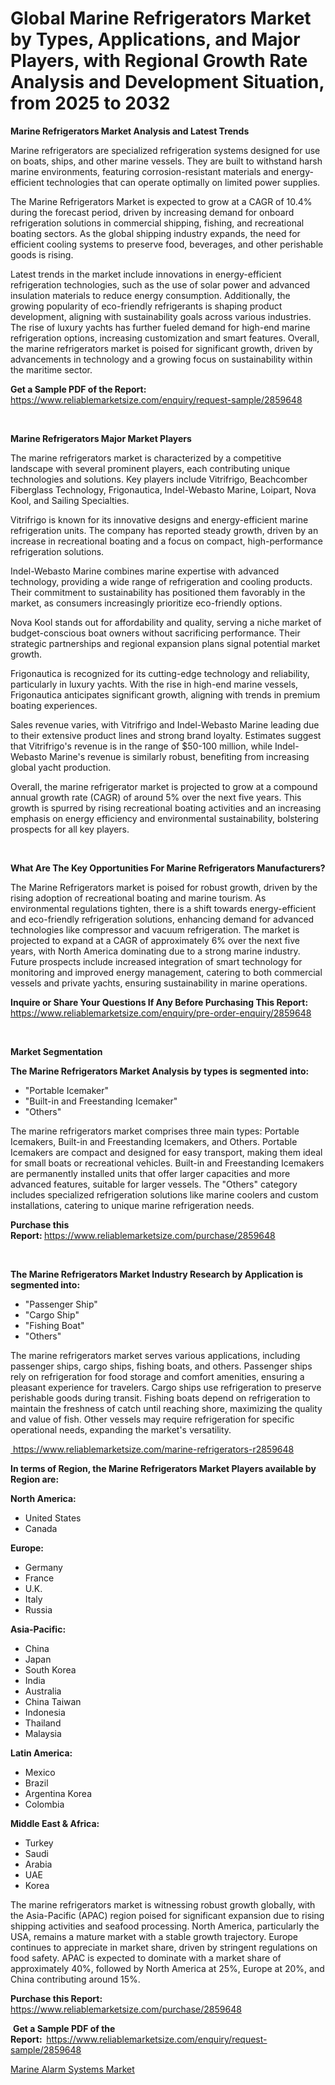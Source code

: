 <p><h1>Global Marine Refrigerators Market by Types, Applications, and Major Players, with Regional Growth Rate Analysis and Development Situation, from 2025 to 2032</h1></p><p><strong>Marine Refrigerators Market Analysis and Latest Trends</strong></p>
<p><p>Marine refrigerators are specialized refrigeration systems designed for use on boats, ships, and other marine vessels. They are built to withstand harsh marine environments, featuring corrosion-resistant materials and energy-efficient technologies that can operate optimally on limited power supplies.</p><p>The Marine Refrigerators Market is expected to grow at a CAGR of 10.4% during the forecast period, driven by increasing demand for onboard refrigeration solutions in commercial shipping, fishing, and recreational boating sectors. As the global shipping industry expands, the need for efficient cooling systems to preserve food, beverages, and other perishable goods is rising.</p><p>Latest trends in the market include innovations in energy-efficient refrigeration technologies, such as the use of solar power and advanced insulation materials to reduce energy consumption. Additionally, the growing popularity of eco-friendly refrigerants is shaping product development, aligning with sustainability goals across various industries. The rise of luxury yachts has further fueled demand for high-end marine refrigeration options, increasing customization and smart features. Overall, the marine refrigerators market is poised for significant growth, driven by advancements in technology and a growing focus on sustainability within the maritime sector.</p></p>
<p><strong>Get a Sample PDF of the Report:&nbsp;</strong> <a href="https://www.reliablemarketsize.com/enquiry/request-sample/2859648?utm_campaign=3069&utm_medium=2&utm_source=Github&utm_content=ia&utm_term=12032025&utm_id=marine-refrigerators">https://www.reliablemarketsize.com/enquiry/request-sample/2859648</a></p>
<p>&nbsp;</p>
<p><strong>Marine Refrigerators Major Market Players</strong></p>
<p><p>The marine refrigerators market is characterized by a competitive landscape with several prominent players, each contributing unique technologies and solutions. Key players include Vitrifrigo, Beachcomber Fiberglass Technology, Frigonautica, Indel-Webasto Marine, Loipart, Nova Kool, and Sailing Specialties. </p><p>Vitrifrigo is known for its innovative designs and energy-efficient marine refrigeration units. The company has reported steady growth, driven by an increase in recreational boating and a focus on compact, high-performance refrigeration solutions. </p><p>Indel-Webasto Marine combines marine expertise with advanced technology, providing a wide range of refrigeration and cooling products. Their commitment to sustainability has positioned them favorably in the market, as consumers increasingly prioritize eco-friendly options. </p><p>Nova Kool stands out for affordability and quality, serving a niche market of budget-conscious boat owners without sacrificing performance. Their strategic partnerships and regional expansion plans signal potential market growth.</p><p>Frigonautica is recognized for its cutting-edge technology and reliability, particularly in luxury yachts. With the rise in high-end marine vessels, Frigonautica anticipates significant growth, aligning with trends in premium boating experiences.</p><p>Sales revenue varies, with Vitrifrigo and Indel-Webasto Marine leading due to their extensive product lines and strong brand loyalty. Estimates suggest that Vitrifrigo's revenue is in the range of $50-100 million, while Indel-Webasto Marine's revenue is similarly robust, benefiting from increasing global yacht production.</p><p>Overall, the marine refrigerator market is projected to grow at a compound annual growth rate (CAGR) of around 5% over the next five years. This growth is spurred by rising recreational boating activities and an increasing emphasis on energy efficiency and environmental sustainability, bolstering prospects for all key players.</p></p>
<p>&nbsp;</p>
<p><strong>What Are The Key Opportunities For Marine Refrigerators Manufacturers?</strong></p>
<p><p>The Marine Refrigerators market is poised for robust growth, driven by the rising adoption of recreational boating and marine tourism. As environmental regulations tighten, there is a shift towards energy-efficient and eco-friendly refrigeration solutions, enhancing demand for advanced technologies like compressor and vacuum refrigeration. The market is projected to expand at a CAGR of approximately 6% over the next five years, with North America dominating due to a strong marine industry. Future prospects include increased integration of smart technology for monitoring and improved energy management, catering to both commercial vessels and private yachts, ensuring sustainability in marine operations.</p></p>
<p><strong>Inquire or Share Your Questions If Any Before Purchasing This Report:</strong> <a href="https://www.reliablemarketsize.com/enquiry/pre-order-enquiry/2859648?utm_campaign=3069&utm_medium=2&utm_source=Github&utm_content=ia&utm_term=12032025&utm_id=marine-refrigerators">https://www.reliablemarketsize.com/enquiry/pre-order-enquiry/2859648</a></p>
<p>&nbsp;</p>
<p><strong>Market Segmentation</strong></p>
<p><strong>The Marine Refrigerators Market Analysis by types is segmented into:</strong></p>
<p><ul><li>"Portable Icemaker"</li><li>"Built-in and Freestanding Icemaker"</li><li>"Others"</li></ul></p>
<p><p>The marine refrigerators market comprises three main types: Portable Icemakers, Built-in and Freestanding Icemakers, and Others. Portable Icemakers are compact and designed for easy transport, making them ideal for small boats or recreational vehicles. Built-in and Freestanding Icemakers are permanently installed units that offer larger capacities and more advanced features, suitable for larger vessels. The "Others" category includes specialized refrigeration solutions like marine coolers and custom installations, catering to unique marine refrigeration needs.</p></p>
<p><strong>Purchase this Report:&nbsp;</strong><a href="https://www.reliablemarketsize.com/purchase/2859648?utm_campaign=3069&utm_medium=2&utm_source=Github&utm_content=ia&utm_term=12032025&utm_id=marine-refrigerators">https://www.reliablemarketsize.com/purchase/2859648</a></p>
<p>&nbsp;</p>
<p><strong>The Marine Refrigerators Market Industry Research by Application is segmented into:</strong></p>
<p><ul><li>"Passenger Ship"</li><li>"Cargo Ship"</li><li>"Fishing Boat"</li><li>"Others"</li></ul></p>
<p><p>The marine refrigerators market serves various applications, including passenger ships, cargo ships, fishing boats, and others. Passenger ships rely on refrigeration for food storage and comfort amenities, ensuring a pleasant experience for travelers. Cargo ships use refrigeration to preserve perishable goods during transit. Fishing boats depend on refrigeration to maintain the freshness of catch until reaching shore, maximizing the quality and value of fish. Other vessels may require refrigeration for specific operational needs, expanding the market's versatility.</p></p>
<p><a href="https://www.reliablemarketsize.com/marine-refrigerators-r2859648?utm_campaign=3069&utm_medium=2&utm_source=Github&utm_content=ia&utm_term=12032025&utm_id=marine-refrigerators">&nbsp;https://www.reliablemarketsize.com/marine-refrigerators-r2859648</a></p>
<p><strong>In terms of Region, the Marine Refrigerators Market Players available by Region are:</strong></p>
<p>
    <p> <strong> North America: </strong>
        <ul>
            <li>United States</li>
            <li>Canada</li>
        </ul>
        </p> 
    <p> <strong> Europe: </strong>
        <ul>
            <li>Germany</li>
            <li>France</li>
            <li>U.K.</li>
            <li>Italy</li>
            <li>Russia</li>
        </ul>
        </p> 
    <p> <strong> Asia-Pacific: </strong>
        <ul>
            <li>China</li>
            <li>Japan</li>
            <li>South Korea</li>
            <li>India</li>
            <li>Australia</li>
            <li>China Taiwan</li>
            <li>Indonesia</li>
            <li>Thailand</li>
            <li>Malaysia</li>
        </ul>
        </p> 
    <p> <strong> Latin America: </strong>
        <ul>
            <li>Mexico</li>
            <li>Brazil</li>
            <li>Argentina Korea</li>
            <li>Colombia</li>
        </ul>
        </p> 
    <p> <strong> Middle East & Africa: </strong>
        <ul>
            <li>Turkey</li>
            <li>Saudi</li>
            <li>Arabia</li>
            <li>UAE</li>
            <li>Korea</li>
        </ul>
    </p>
    </p>
<p><p>The marine refrigerators market is witnessing robust growth globally, with the Asia-Pacific (APAC) region poised for significant expansion due to rising shipping activities and seafood processing. North America, particularly the USA, remains a mature market with a stable growth trajectory. Europe continues to appreciate in market share, driven by stringent regulations on food safety. APAC is expected to dominate with a market share of approximately 40%, followed by North America at 25%, Europe at 20%, and China contributing around 15%.</p></p>
<p><strong>Purchase this Report: </strong><a href="https://www.reliablemarketsize.com/purchase/2859648?utm_campaign=3069&utm_medium=2&utm_source=Github&utm_content=ia&utm_term=12032025&utm_id=marine-refrigerators">https://www.reliablemarketsize.com/purchase/2859648</a></p>
<p>&nbsp;<strong>Get a Sample PDF of the Report:&nbsp;&nbsp;</strong><a href="https://www.reliablemarketsize.com/enquiry/request-sample/2859648?utm_campaign=3069&utm_medium=2&utm_source=Github&utm_content=ia&utm_term=12032025&utm_id=marine-refrigerators">https://www.reliablemarketsize.com/enquiry/request-sample/2859648</a></p>
<p><strong></strong></p>
<p><p><a href="https://github.com/ajayanhaizan/Market-Research-Report-List-1/blob/main/marine-alarm-systems-market.md?utm_campaign=3069&utm_medium=2&utm_source=Github&utm_content=ia&utm_term=12032025&utm_id=marine-refrigerators">Marine Alarm Systems Market</a></p></p>